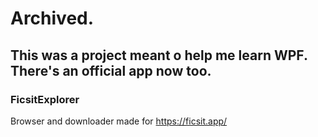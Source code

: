 # Archived. 
## This was a project meant o help me learn WPF. There's an official app now too.

### FicsitExplorer
Browser and downloader made for https://ficsit.app/
